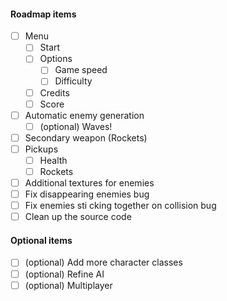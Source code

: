 #### Roadmap items
* [ ] Menu
    - [ ] Start
    - [ ] Options
        - [ ] Game speed
        - [ ] Difficulty
    - [ ] Credits
    - [ ] Score
* [ ] Automatic enemy generation
    - [ ] (optional) Waves!
* [ ] Secondary weapon (Rockets)
* [ ] Pickups
    * [ ] Health
    * [ ] Rockets
* [ ] Additional textures for enemies
* [ ] Fix disappearing enemies bug
* [ ] Fix enemies sti cking together on collision bug
* [ ] Clean up the source code

#### Optional items
* [ ] (optional) Add more character classes
* [ ] (optional) Refine AI
* [ ] (optional) Multiplayer
